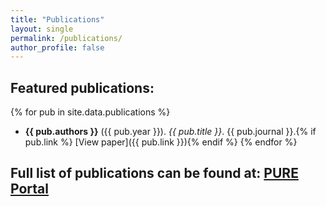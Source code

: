```yaml
---
title: "Publications"
layout: single
permalink: /publications/
author_profile: false
---
```


## Featured publications:

{% for pub in site.data.publications %}
- **{{ pub.authors }}** ({{ pub.year }}). *{{ pub.title }}*. {{ pub.journal }}.{% if pub.link %} [View paper]({{ pub.link }}){% endif %}
{% endfor %}


## Full list of publications can be found at: [PURE Portal](https://pure.qub.ac.uk/en/persons/h-wang/publications/)

